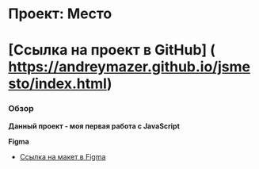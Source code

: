 # Проект: Место
# [Ссылка на проект в GitHub] ( https://andreymazer.github.io/jsmesto/index.html)
### Обзор

**Данный проект - моя первая работа с JavaScript**


**Figma**

* [Ссылка на макет в Figma](https://www.figma.com/file/2cn9N9jSkmxD84oJik7xL7/JavaScript.-Sprint-4?node-id=0%3A1&t=4nOtIAqmrdsfGCBS-0)

